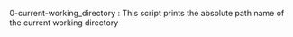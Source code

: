0-current-working_directory : This script prints the absolute path name of the current working directory

